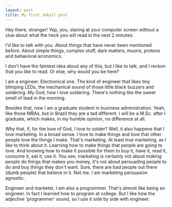 ```yaml
---
layout: post
title: My first Jekyll post
---
```

Hey there, stranger! Yep, you, staring at your computer screen without a clue about what the heck you will read in the next 2 minutes.

I'd like to talk with you. About things that have never been mentioned before. About simple things, complex stuff, dark matters, muons, protons and behavioral economics.

I don't have the faintest idea about any of this, but I like to talk, and I reckon that you like to read. Or else, why would you be here?

I am a engineer. Electronical one. The kind of engineer that likes tiny blimping LEDs, the mechanical sound of those little black buzzers and soldering. My God, how I love soldering. There's nothing like the sweet smell of lead in the morning. 

Besides that, now I am a graduate student in business administration. Yeah, like those MBAs, but in Brazil they are a tad different. I will be a M.Sc. after I graduate, which makes, in my humble opinion, no difference at all.

Why that, if, for the love of God, I love to solder? Well, it also happens that I love marketing. In a broad sense. I love to make things and love that other people love the things I make. That's marketing. At least *true* marketing, as I like to think about it. Learning how to make things that people are going to love. And knowing how to make it possible for them to buy it, have it, read it, consume it, eat it, use it. You see, marketing is certainly not about *making* people do things that makes you money, it's not about persuading people to do and buy things they don't want. Sure, there are bad people out there (dumb people) that believe in it. Not me. I am marketing persuasion agnostic.

Engineer and marketer, I am also a programmer. That's almost like being an engineer. In fact I learned how to program at college. But I like how the adjective 'programmer' sound, so I use it side by side with engineer.
